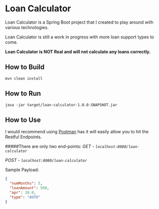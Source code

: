 Loan Calculator
===============

Loan Calculator is a Spring Boot project that I created to play around with various technologies.

Loan Calculator is still a work in progress with more loan support types to come.

**Loan Calculator is NOT Real and will not calculate any loans correctly.**

How to Build
------------
```
mvn clean install
```

How to Run
----------
```
java -jar target/loan-calculator-1.0.0-SNAPSHOT.jar
```

How to Use
----------
I would recommend using [Postman](https://chrome.google.com/webstore/detail/postman/fhbjgbiflinjbdggehcddcbncdddomop?hl=en)
 has it will easily allow you to hit the Restful Endpoints.
 
#####There are only two end-points:
*GET - `localhost:8080/loan-calculator`*

*POST - `localhost:8080/loan-calculator`*

Sample Payload:
```json
{
  "numMonths": 5,
  "loanAmount": 500,
  "apr": 10.0,
  "type": "AUTO"
}
```
